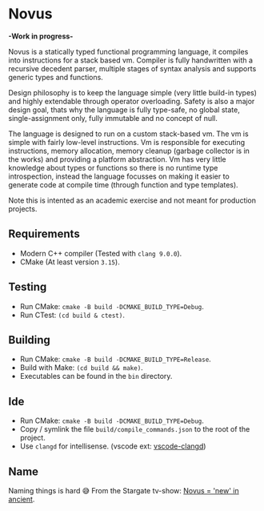 # Novus

**-Work in progress-**

Novus is a statically typed functional programming language, it compiles into instructions for a
stack based vm. Compiler is fully handwritten with a recursive decedent parser, multiple stages
of syntax analysis and supports generic types and functions.

Design philosophy is to keep the language simple (very little build-in types) and highly extendable
through operator overloading. Safety is also a major design goal, thats why the language is fully
type-safe, no global state, single-assignment only, fully immutable and no concept of null.

The language is designed to run on a custom stack-based vm. The vm is simple with fairly low-level
instructions. Vm is responsible for executing instructions, memory allocation, memory cleanup
(garbage collector is in the works) and providing a platform abstraction. Vm has very little
knowledge about types or functions so there is no runtime type introspection, instead the language
focusses on making it easier to generate code at compile time (through function and type templates).

Note this is intented as an academic exercise and not meant for production projects.

## Requirements

* Modern C++ compiler (Tested with `clang 9.0.0`).
* CMake (At least version `3.15`).

## Testing

* Run CMake: `cmake -B build -DCMAKE_BUILD_TYPE=Debug`.
* Run CTest: `(cd build & ctest)`.

## Building

* Run CMake: `cmake -B build -DCMAKE_BUILD_TYPE=Release`.
* Build with Make: `(cd build && make)`.
* Executables can be found in the `bin` directory.

## Ide

* Run CMake: `cmake -B build -DCMAKE_BUILD_TYPE=Debug`.
* Copy / symlink the file `build/compile_commands.json` to the root of the project.
* Use `clangd` for intellisense. (vscode ext: [vscode-clangd](https://marketplace.visualstudio.com/items?itemName=llvm-vs-code-extensions.vscode-clangd))

## Name

Naming things is hard 😅 From the Stargate tv-show: [Novus = 'new' in ancient](https://stargate.fandom.com/wiki/Novus).
